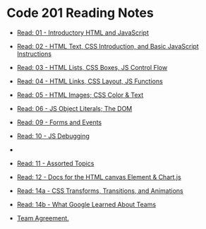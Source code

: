 # Code 201 Reading Notes


-  [Read: 01 - Introductory HTML and JavaScript](https://github.com/MURADALSHORMAN/readme-201d19/blob/main/class01.md)

	
- [Read: 02 - HTML Text, CSS Introduction, and Basic JavaScript Instructions	](https://github.com/MURADALSHORMAN/readme-201d19/blob/main/calss02.md)


	
- [Read: 03 - HTML Lists, CSS Boxes, JS Control Flow](https://github.com/MURADALSHORMAN/reading-notes/blob/main/class02/Read:%2003%20-%20HTML%20Lists_CSS%20Boxes_JS%20Control%20Flow.md)




- [Read: 04 - HTML Links, CSS Layout, JS Functions](https://github.com/MURADALSHORMAN/reading-notes/blob/main/Read:%2004%20-%20HTML%20Links%2C%20CSS%20Layout%2C%20JS%20Functions.md)


-  [Read: 05 - HTML Images; CSS Color & Text](https://github.com/MURADALSHORMAN/reading-notes/blob/main/Read:%2005%20-%20HTML%20Images%3B%20CSS%20Color%20%26%20Text.md)


	

- [Read: 06 - JS Object Literals; The DOM](https://github.com/MURADALSHORMAN/reading-notes/blob/main/Read:%2006%20-%20JS%20Object%20Literals%3B%20The%20DOM.md)



- [Read: 09 - Forms and Events]()



-  [Read: 10 - JS Debugging]()
-



- [Read: 11 - Assorted Topics]()


- [Read: 12 - Docs for the HTML canvas Element & Chart.js]()




- [Read: 14a - CSS Transforms, Transitions, and Animations]()
- [Read: 14b - What Google Learned About Teams]()

 -  [Team Agreement.](https://github.com/MURADALSHORMAN/reading-notes/blob/main/Project:%20Prep%20%231.md)



